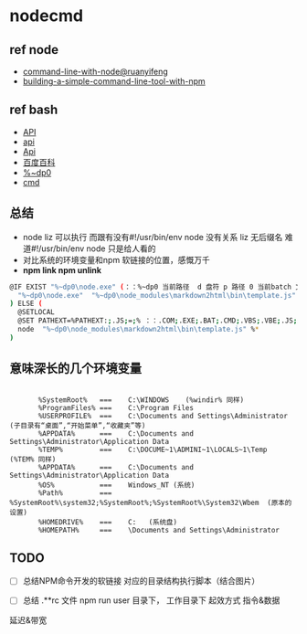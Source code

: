 # nodecmd

## ref node
- [command-line-with-node@ruanyifeng](http://www.ruanyifeng.com/blog/2015/05/command-line-with-node.html)
- [building-a-simple-command-line-tool-with-npm](http://blog.npmjs.org/post/118810260230/building-a-simple-command-line-tool-with-npm)
## ref bash
- [API](http://www.cnblogs.com/SunShineYPH/archive/2011/12/13/2285570.html)
- [api](http://www.cnblogs.com/Greensun/archive/2008/07/25/1251788.html)
- [Api](http://blog.csdn.net/junmuzi/article/details/12239303)
- [百度百科](http://baike.baidu.com/subview/283786/283786.htm)
- [%~dp0](http://blog.csdn.net/lightyearwp/article/details/2778677)
- [cmd](http://www.jb51.net/article/11287.htm)
## 总结
- node liz 可以执行 而跟有没有#!/usr/bin/env node 没有关系  liz 无后缀名  难道#!/usr/bin/env node 只是给人看的
- 对比系统的环境变量和npm 软链接的位置，感慨万千
- **npm link npm unlink**
```bash
@IF EXIST "%~dp0\node.exe" (：：%~dp0 当前路径  d 盘符 p 路径 0 当前batch 文件 （合起来就是获取当前文件的路径）
  "%~dp0\node.exe"  "%~dp0\node_modules\markdown2html\bin\template.js" %*
) ELSE (
  @SETLOCAL
  @SET PATHEXT=%PATHEXT:;.JS;=;% ：：.COM;.EXE;.BAT;.CMD;.VBS;.VBE;.JS;.JSE;.WSF;.WSH;.MSC  每个后缀名的执行顺序 run cmd  === run cmd.exe ping.exe ........
  node  "%~dp0\node_modules\markdown2html\bin\template.js" %*
)
```
## 意味深长的几个环境变量
```

       %SystemRoot%   ===    C:\WINDOWS    (%windir% 同样)
       %ProgramFiles% ===    C:\Program Files
       %USERPROFILE%  ===    C:\Documents and Settings\Administrator  (子目录有“桌面”,“开始菜单”,“收藏夹”等)
       %APPDATA%      ===    C:\Documents and Settings\Administrator\Application Data
       %TEMP%         ===    C:\DOCUME~1\ADMINI~1\LOCALS~1\Temp  (%TEM% 同样)
       %APPDATA%      ===    C:\Documents and Settings\Administrator\Application Data
       %OS%           ===    Windows_NT (系统)
       %Path%         ===    %SystemRoot%\system32;%SystemRoot%;%SystemRoot%\System32\Wbem  (原本的设置)
       %HOMEDRIVE%    ===    C:   (系统盘)
       %HOMEPATH%     ===    \Documents and Settings\Administrator
```
## TODO
-[ ] 总结NPM命令开发的软链接 对应的目录结构执行脚本（结合图片）

-[ ] 总结 .**rc 文件 npm run user 目录下， 工作目录下 起效方式
指令&数据 

延迟&带宽